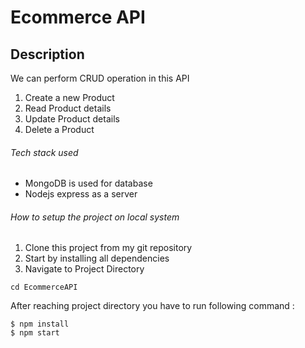 # Ecommerce API
## Description
We can perform CRUD operation in this API
1. Create a new Product
2. Read Product details
3. Update Product details
4. Delete a Product

###### Tech stack used
- MongoDB is used for database
- Nodejs express as a server

###### How to setup the project on local system
1. Clone this project from my git repository
2. Start by installing all dependencies
3. Navigate to Project Directory
```
cd EcommerceAPI
```
After reaching project directory you have to run following command :
```
$ npm install
$ npm start
```
